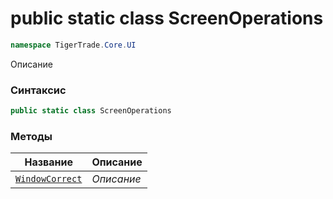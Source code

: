 
# public static class ScreenOperations
```csharp
namespace TigerTrade.Core.UI
```



Описание

### Синтаксис
```csharp
public static class ScreenOperations
```


### Методы
| Название | Описание |
| --- | --- |
| [`WindowCorrect`](./ScreenOperations.cs/Методы/WindowCorrect.md) | *Описание* |



